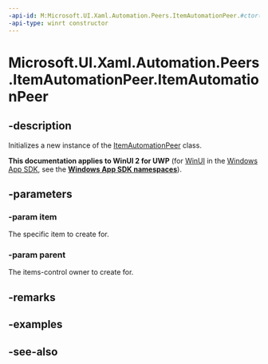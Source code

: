 ```yaml
---
-api-id: M:Microsoft.UI.Xaml.Automation.Peers.ItemAutomationPeer.#ctor(System.Object,Microsoft.UI.Xaml.Automation.Peers.ItemsControlAutomationPeer)
-api-type: winrt constructor
---
```


<!-- Method syntax
public ItemAutomationPeer(System.Object item, Windows.UI.Xaml.Automation.Peers.ItemsControlAutomationPeer parent)
-->

# Microsoft.UI.Xaml.Automation.Peers.ItemAutomationPeer.ItemAutomationPeer

## -description
Initializes a new instance of the [ItemAutomationPeer](itemautomationpeer.md) class.

**This documentation applies to WinUI 2 for UWP** (for [WinUI](/windows/apps/winui/winui3/) in the [Windows App SDK](/windows/apps/windows-app-sdk/), see the **[Windows App SDK namespaces](/windows/windows-app-sdk/api/winrt/)**).

## -parameters
### -param item
The specific item to create for.

### -param parent
The items-control owner to create for.

## -remarks

## -examples

## -see-also

